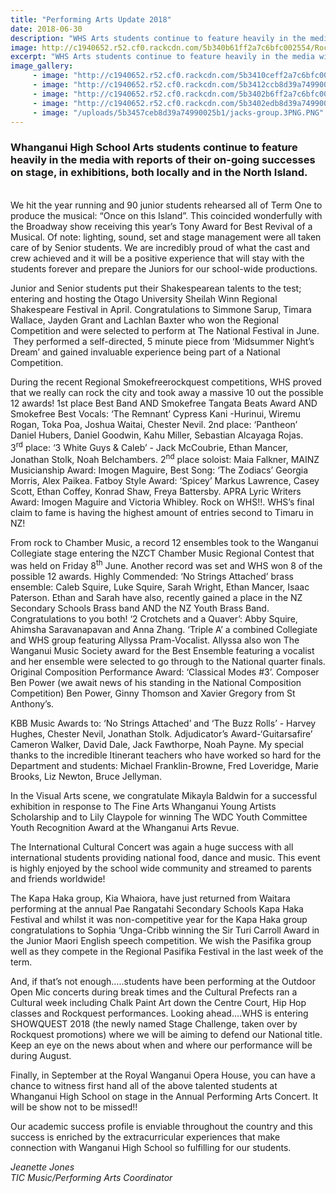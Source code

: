 ```yaml
---
title: "Performing Arts Update 2018"
date: 2018-06-30
description: "WHS Arts students continue to feature heavily in the media with reports of their on-going successes both locally and..."
image: http://c1940652.r52.cf0.rackcdn.com/5b340b61ff2a7c6bfc002554/Rock1-The-Remnant-1st-place300.gif
excerpt: "WHS Arts students continue to feature heavily in the media with reports of their on-going successes on stage, in exhibitions, both locally and in the North Island."
image_gallery:
     - image: "http://c1940652.r52.cf0.rackcdn.com/5b3410ceff2a7c6bfc002556/Sophia-Unga-Chron-3-May.jpg"
     - image: "http://c1940652.r52.cf0.rackcdn.com/5b3412ccb8d39a74990025a3/Sheila-Winn-Shakespeare-Festival-4-students-photo.jpg"
     - image: "http://c1940652.r52.cf0.rackcdn.com/5b3402b6ff2a7c6bfc00254a/Rock1-The-Remnant-1st-place.gif"
     - image: "http://c1940652.r52.cf0.rackcdn.com/5b3402edb8d39a749900259b/Rockq-Pantheon-2nd-place.gif"
     - image: "/uploads/5b3457ceb8d39a74990025b1/jacks-group.3PNG.PNG"
---
```


<h3>Whanganui High School Arts students continue to feature heavily in the media with reports of their on-going successes on stage, in exhibitions, both locally and in the North Island.&nbsp;</h3>
<p><br />We hit the year running and 90 junior students rehearsed all of Term One to produce the musical: &ldquo;Once on this Island&rdquo;. This coincided wonderfully with the Broadway show receiving this year&rsquo;s Tony Award for Best Revival of a Musical. Of note: lighting, sound, set and stage management were all taken care of by Senior students. We are incredibly proud of what the cast and crew achieved and it will be a positive experience that will stay with the students forever and prepare the Juniors for our school-wide productions.&nbsp;</p>
<p>Junior and Senior students put their Shakespearean talents to the test; entering and hosting the Otago University Sheilah Winn Regional Shakespeare Festival in April. Congratulations to Simmone Sarup, Timara Wallace, Jayden Grant and Lachlan Baxter who won the Regional Competition and were selected to perform at The National Festival in June. &nbsp;They performed a self-directed, 5 minute piece from &lsquo;Midsummer Night&rsquo;s Dream&rsquo; and gained invaluable experience being part of a National Competition.</p>
<p>During the recent Regional Smokefreerockquest competitions, WHS proved that we really can rock the city and took away a massive 10 out the possible 12 awards! 1st place Best Band AND Smokefree Tangata Beats Award AND Smokefree Best Vocals: &lsquo;The Remnant&rsquo; Cypress Kani -Hurinui, Wiremu Rogan, Toka Poa, Joshua Waitai, Chester Nevil. 2nd place: &lsquo;Pantheon&rsquo; Daniel Hubers, Daniel Goodwin, Kahu Miller, Sebastian Alcayaga Rojas. 3<sup>rd</sup>&nbsp;place: &lsquo;3 White Guys &amp; Caleb&rsquo; - Jack McCoubrie, Ethan Mancer, Jonathan Stolk, Noah Belchambers. 2<sup>nd</sup>&nbsp;place soloist: Maia Falkner, MAINZ Musicianship Award: Imogen Maguire, Best Song: &lsquo;The Zodiacs&rsquo; Georgia Morris, Alex Paikea. Fatboy Style Award: &lsquo;Spicey&rsquo; Markus Lawrence, Casey Scott, Ethan Coffey, Konrad Shaw, Freya Battersby. APRA Lyric Writers Award: Imogen Maguire and Victoria Whibley. Rock on WHS!!. WHS&rsquo;s final claim to fame is having the highest amount of entries second to Timaru in NZ!&nbsp;</p>
<p>From rock to Chamber Music, a record 12 ensembles took to the Wanganui Collegiate stage entering the NZCT Chamber Music Regional Contest that was held on Friday 8<sup>th</sup>&nbsp;June. Another record was set and WHS won 8 of the possible 12 awards. Highly Commended: &lsquo;No Strings Attached&rsquo; brass ensemble: Caleb Squire, Luke Squire, Sarah Wright, Ethan Mancer, Isaac Paterson. Ethan and Sarah have also, recently gained a place in the NZ Secondary Schools Brass band AND the NZ Youth Brass Band. Congratulations to you both! &lsquo;2 Crotchets and a Quaver&rsquo;: Abby Squire, Ahimsha Saravanapavan and Anna Zhang. &lsquo;Triple A&rsquo; a combined Collegiate and WHS group featuring Allyssa Pram-Vocalist. Allyssa also won The Wanganui Music Society award for the Best Ensemble featuring a vocalist and her ensemble were selected to go through to the National quarter finals. Original Composition Performance Award: &lsquo;Classical Modes #3&rsquo;. Composer Ben Power (we await news of his standing in the National Composition Competition) Ben Power, Ginny Thomson and Xavier Gregory from St Anthony&rsquo;s.&nbsp;</p>
<p>KBB Music Awards to: &lsquo;No Strings Attached&rsquo; and &lsquo;The Buzz Rolls&rsquo; - Harvey Hughes, Chester Nevil, Jonathan Stolk. Adjudicator&rsquo;s Award-&lsquo;Guitarsafire&rsquo; Cameron Walker, David Dale, Jack Fawthorpe, Noah Payne. My special thanks to the incredible Itinerant teachers who have worked so hard for the Department and students: Michael Franklin-Browne, Fred Loveridge, Marie Brooks, Liz Newton, Bruce Jellyman.</p>
<p>In the Visual Arts scene, we congratulate Mikayla Baldwin for a successful exhibition in response to The Fine Arts Whanganui Young Artists Scholarship and to Lily Claypole for winning The WDC Youth Committee Youth Recognition Award at the Whanganui Arts Revue.</p>
<p>The International Cultural Concert was again a huge success with all international students providing national food, dance and music. This event is highly enjoyed by the school wide community and streamed to parents and friends worldwide!&nbsp;</p>
<p>The Kapa Haka group, Kia Whaiora, have just returned from Waitara performing at the annual Pae Rangatahi Secondary Schools Kapa Haka Festival and whilst it was non-competitive year for the Kapa Haka group congratulations to Sophia &lsquo;Unga-Cribb winning the Sir Turi Carroll Award in the Junior Maori English speech competition. We wish the Pasifika group well as they compete in the Regional Pasifika Festival in the last week of the term.&nbsp;</p>
<p>And, if that&rsquo;s not enough&hellip;..students have been performing at the Outdoor Open Mic concerts during break times and the Cultural Prefects ran a Cultural week including Chalk Paint Art down the Centre Court, Hip Hop classes and Rockquest performances. Looking ahead&hellip;.WHS is entering SHOWQUEST 2018 (the newly named Stage Challenge, taken over by Rockquest promotions) where we will be aiming to defend our National title. Keep an eye on the news about when and where our performance will be during August.</p>
<p>Finally, in September at the Royal Wanganui Opera House, you can have a chance to witness first hand all of the above talented students at Whanganui High School on stage in the Annual Performing Arts Concert. It will be show not to be missed!!&nbsp;</p>
<p>Our academic success profile is enviable throughout the country and this success is enriched by the extracurricular experiences that make connection with Wanganui High School so fulfilling for our students.&nbsp;</p>
<p><em>Jeanette Jones</em><br /><em>TIC Music/Performing Arts Coordinator</em></p>


